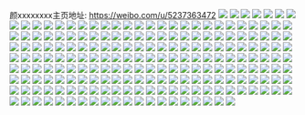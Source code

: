 颜xxxxxxxx主页地址: https://weibo.com/u/5237363472 
![](https://wx4.sinaimg.cn/mw2000/005Irruogy1h8o3kp98mtj30yi1fi7o3.jpg) 
![](https://wx4.sinaimg.cn/mw2000/005Irruogy1h8o3lcrd6nj32c0340kjo.jpg) 
![](https://wx4.sinaimg.cn/mw2000/005Irruogy1h8o3kq6qpoj31bh0vm153.jpg) 
![](https://wx4.sinaimg.cn/mw2000/005Irruogy1h8o3ks25rwj318g18gtte.jpg) 
![](https://wx4.sinaimg.cn/mw2000/005Irruogy1h8o3ksfftuj30yg1cmtu0.jpg) 
![](https://wx4.sinaimg.cn/mw2000/005Irruoly1h796fk091bj30u013zwjv.jpg) 
![](https://wx4.sinaimg.cn/mw2000/005Irruoly1h72ejqi6pwj30pe124qge.jpg) 
![](https://wx4.sinaimg.cn/mw2000/005Irruoly1h72ejz1z2dj30ur1a3n1b.jpg) 
![](https://wx4.sinaimg.cn/mw2000/005Irruoly1h72ejste2dj30qv10z40h.jpg) 
![](https://wx4.sinaimg.cn/mw2000/005Irruoly1h72ejm71tzj30yi1fawx1.jpg) 
![](https://wx4.sinaimg.cn/mw2000/005Irruoly1h6x1442ae8j31sm2e57wh.jpg) 
![](https://wx4.sinaimg.cn/mw2000/005Irruoly1h6x14chmzaj31wr2w846a.jpg) 
![](https://wx4.sinaimg.cn/mw2000/005Irruoly1h6x1437k45j30w116pwuh.jpg) 
![](https://wx4.sinaimg.cn/mw2000/005Irruoly1h6x14356tyj30yi19n7hr.jpg) 
![](https://wx4.sinaimg.cn/mw2000/005Irruoly1h6x149rivjj31cx1yuadc.jpg) 
![](https://wx4.sinaimg.cn/mw2000/005Irruoly1h6x1410g8hj30hu0c8dip.jpg) 
![](https://wx4.sinaimg.cn/mw2000/005Irruoly1h6t7jyyo5cj30tk1an4ft.jpg) 
![](https://wx4.sinaimg.cn/mw2000/005Irruoly1h6t7jvrftdj31n60rcjxj.jpg) 
![](https://wx4.sinaimg.cn/mw2000/005Irruoly1h6t7jvr1kpj30u00y9jsa.jpg) 
![](https://wx4.sinaimg.cn/mw2000/005Irruoly1h6t7k5riaaj32c034018c.jpg) 
![](https://wx4.sinaimg.cn/mw2000/005Irruoly1h6t7k17btlj30yi22o0uf.jpg) 
![](https://wx4.sinaimg.cn/mw2000/005Irruoly1h6q40172glj32c0340b2f.jpg) 
![](https://wx4.sinaimg.cn/mw2000/005Irruoly1h6q408vutsj30ks0k9gnl.jpg) 
![](https://wx4.sinaimg.cn/mw2000/005Irruoly1h6q412a7ofj32c0340hdy.jpg) 
![](https://wx4.sinaimg.cn/mw2000/005Irruoly1h6q41j249jj32c0340x1j.jpg) 
![](https://wx4.sinaimg.cn/mw2000/005Irruoly1h6q4080acnj31u3340npe.jpg) 
![](https://wx4.sinaimg.cn/mw2000/005Irruoly1h6q40mawgqj32c0340nph.jpg) 
![](https://wx4.sinaimg.cn/mw2000/005Irruoly1h6j4tyf8zaj30yi1fh0xm.jpg) 
![](https://wx4.sinaimg.cn/mw2000/005Irruoly1h6j4txfu7cj30qa12m4a3.jpg) 
![](https://wx4.sinaimg.cn/mw2000/005Irruoly1h6j4tyw3e7j30vb19y75r.jpg) 
![](https://wx4.sinaimg.cn/mw2000/005Irruoly1h6j4v1bw6fj30or0rrdgf.jpg) 
![](https://wx4.sinaimg.cn/mw2000/005Irruoly1h6j4u0w3qtj30u019040c.jpg) 
![](https://wx4.sinaimg.cn/mw2000/005Irruoly1h6j4txx5trj30yh1fnq6b.jpg) 
![](https://wx4.sinaimg.cn/mw2000/005Irruoly1h6j4u20e45j30qd188k7z.jpg) 
![](https://wx4.sinaimg.cn/mw2000/005Irruoly1h68oaa84zpj327b2op7wi.jpg) 
![](https://wx4.sinaimg.cn/mw2000/005Irruoly1h68oa32xokj32c0340npf.jpg) 
![](https://wx4.sinaimg.cn/mw2000/005Irruoly1h68oaqo5o7j30q011r0v9.jpg) 
![](https://wx4.sinaimg.cn/mw2000/005Irruoly1h68oawidk1j32c02c0u0z.jpg) 
![](https://wx4.sinaimg.cn/mw2000/005Irruoly1h68oaoneeij31vk2mj4qs.jpg) 
![](https://wx4.sinaimg.cn/mw2000/005Irruoly1h68ob4pojnj30yi1fsx6p.jpg) 
![](https://wx4.sinaimg.cn/mw2000/005Irruoly1h68o9g94mxj32bx3404qr.jpg) 
![](https://wx4.sinaimg.cn/mw2000/005Irruoly1h68obbbsg4j30yh1fogsz.jpg) 
![](https://wx4.sinaimg.cn/mw2000/005Irruoly1h5mu2h95sjj30u01syk4k.jpg) 
![](https://wx4.sinaimg.cn/mw2000/005Irruogy1h5d8ncdqksj30yi0r10uq.jpg) 
![](https://wx4.sinaimg.cn/mw2000/005Irruogy1h5a40n3ktkj313u0tuwtw.jpg) 
![](https://wx4.sinaimg.cn/mw2000/005Irruogy1h5a40vu9woj32bz340e82.jpg) 
![](https://wx4.sinaimg.cn/mw2000/005Irruogy1h5a40nzmo8j30ty10i13e.jpg) 
![](https://wx4.sinaimg.cn/mw2000/005Irruogy1h5a40m2hjtj30yi1fnkjl.jpg) 
![](https://wx4.sinaimg.cn/mw2000/005Irruogy1h5a40p2lrnj30yi1fzdzm.jpg) 
![](https://wx4.sinaimg.cn/mw2000/005Irruogy1h5a43k01mkj30yi1fph32.jpg) 
![](https://wx4.sinaimg.cn/mw2000/005Irruogy1h5a40wfd6bj30tj0jfta9.jpg) 
![](https://wx4.sinaimg.cn/mw2000/005Irruogy1h54el2gazqj30u01t015o.jpg) 
![](https://wx4.sinaimg.cn/mw2000/005Irruogy1h54gy2nehaj30u017udgh.jpg) 
![](https://wx4.sinaimg.cn/mw2000/005Irruogy1h54f91twv6j30u01t0n9c.jpg) 
![](https://wx4.sinaimg.cn/mw2000/005Irruogy1h54ekwhnaoj30u018w153.jpg) 
![](https://wx4.sinaimg.cn/mw2000/005Irruogy1h54h2qp9fbj30yh0ogjub.jpg) 
![](https://wx4.sinaimg.cn/mw2000/005Irruogy1h54h4yxplij30u0193gxr.jpg) 
![](https://wx4.sinaimg.cn/mw2000/005Irruogy1h54gbiixscj30u0195k4x.jpg) 
![](https://wx4.sinaimg.cn/mw2000/005Irruogy1h54ekxpv5tj30u0175130.jpg) 
![](https://wx4.sinaimg.cn/mw2000/005Irruogy1h54ekysbpaj30u0192k49.jpg) 
![](https://wx4.sinaimg.cn/mw2000/005Irruogy1h4vqj8wc6kj30u0140n30.jpg) 
![](https://wx4.sinaimg.cn/mw2000/005Irruogy1h4w1uo54t6j33h03h0u11.jpg) 
![](https://wx4.sinaimg.cn/mw2000/005Irruogy1h4w1lxryy0j30io35sqp1.jpg) 
![](https://wx4.sinaimg.cn/mw2000/005Irruogy1h4w1v4agnfj30w616a7lp.jpg) 
![](https://wx4.sinaimg.cn/mw2000/005Irruogy1h4vqfbdlhqj31m23h07wj.jpg) 
![](https://wx4.sinaimg.cn/mw2000/005Irruogy1h4w2v1vtukj30u02mwaso.jpg) 
![](https://wx4.sinaimg.cn/mw2000/005Irruogy1h4w3vbvt1gj30u00m410p.jpg) 
![](https://wx4.sinaimg.cn/mw2000/005Irruogy1h4n5k7yuw9j30wl340kfz.jpg) 
![](https://wx4.sinaimg.cn/mw2000/005Irruogy1h4n5lvqr2qj31t92ssx6p.jpg) 
![](https://wx4.sinaimg.cn/mw2000/005Irruogy1h4n5lha6tmj31sc26n7ry.jpg) 
![](https://wx4.sinaimg.cn/mw2000/005Irruogy1h4n5l655ltj32c0340npe.jpg) 
![](https://wx4.sinaimg.cn/mw2000/005Irruogy1h4n6012pq2j30yh22o7wh.jpg) 
![](https://wx4.sinaimg.cn/mw2000/005Irruogy1h4n5qp4huej31hi293npd.jpg) 
![](https://wx4.sinaimg.cn/mw2000/005Irruogy1h492kfebzpj30rz0vtn1b.jpg) 
![](https://wx4.sinaimg.cn/mw2000/005Irruogy1h492kgu606j30tw13waf6.jpg) 
![](https://wx4.sinaimg.cn/mw2000/005Irruogy1h492l09v1vj30u012gaeu.jpg) 
![](https://wx4.sinaimg.cn/mw2000/005Irruogy1h492qha1oyj30u0140agg.jpg) 
![](https://wx4.sinaimg.cn/mw2000/005Irruogy1h492khr4zpj30u0140wjr.jpg) 
![](https://wx4.sinaimg.cn/mw2000/005Irruogy1h492kzu81mj30u0141ahd.jpg) 
![](https://wx4.sinaimg.cn/mw2000/005Irruogy1h492qieoxzj30u013c0zw.jpg) 
![](https://wx4.sinaimg.cn/mw2000/005Irruogy1h492l16wmkj30u0140wjs.jpg) 
![](https://wx4.sinaimg.cn/mw2000/005Irruoly1h3cn8qqeqtj30u014046f.jpg) 
![](https://wx4.sinaimg.cn/mw2000/005Irruoly1h3cn8tgl6cj30u0140jzs.jpg) 
![](https://wx4.sinaimg.cn/mw2000/005Irruoly1h3cn8rmyuwj30u0140dpz.jpg) 
![](https://wx4.sinaimg.cn/mw2000/005Irruoly1h3cn8t0j9rj30u0185k07.jpg) 
![](https://wx4.sinaimg.cn/mw2000/005Irruoly1h3cn8s4ivgj30u0140qdp.jpg) 
![](https://wx4.sinaimg.cn/mw2000/005Irruoly1h3cn8tx8qwj30ld0vmaen.jpg) 
![](https://wx4.sinaimg.cn/mw2000/005Irruoly1h3cn8uj3k9j30u013n7f4.jpg) 
![](https://wx4.sinaimg.cn/mw2000/005Irruoly1h3cn8slrinj30u0140ak0.jpg) 
![](https://wx4.sinaimg.cn/mw2000/005Irruoly1h2qsgm6q2bj32c0340kjm.jpg) 
![](https://wx4.sinaimg.cn/mw2000/005Irruoly1h2qsfelx4rj32c0340kjq.jpg) 
![](https://wx4.sinaimg.cn/mw2000/005Irruoly1h2qsnqhqa3j32c03407wk.jpg) 
![](https://wx4.sinaimg.cn/mw2000/005Irruoly1h2qsefvijsj32c0340kjp.jpg) 
![](https://wx4.sinaimg.cn/mw2000/005Irruoly1h0au9ajccdj32c03401l1.jpg) 
![](https://wx4.sinaimg.cn/mw2000/005Irruoly1h0auctxd6tj31h72xi7wh.jpg) 
![](https://wx4.sinaimg.cn/mw2000/005Irruoly1h0au9hc74ij32c0340u0y.jpg) 
![](https://wx4.sinaimg.cn/mw2000/005Irruoly1h0auacyqbgj30u0140aeg.jpg) 
![](https://wx4.sinaimg.cn/mw2000/005Irruoly1h0au9jz013j32c0340b29.jpg) 
![](https://wx4.sinaimg.cn/mw2000/005Irruoly1h0auaglsuaj32c033yqv7.jpg) 
![](https://wx4.sinaimg.cn/mw2000/005Irruoly1gzvzm16ofqj30yi0ot42j.jpg) 
![](https://wx4.sinaimg.cn/mw2000/005Irruogy1gylbne745qj30u00pngro.jpg) 
![](https://wx4.sinaimg.cn/mw2000/005Irruoly1gxmw90yagej32c0340npd.jpg) 
![](https://wx4.sinaimg.cn/mw2000/005Irruoly1gxmw94gfauj32c0340npe.jpg) 
![](https://wx4.sinaimg.cn/mw2000/005Irruoly1gxmw96v9olj32c0340qv5.jpg) 
![](https://wx4.sinaimg.cn/mw2000/005Irruoly1gxmw8wysq5j322o2rknpe.jpg) 
![](https://wx4.sinaimg.cn/mw2000/005Irruoly1gxmw9lnxocj32c03401l1.jpg) 
![](https://wx4.sinaimg.cn/mw2000/005Irruoly1gxmw9fdfisj32802yo4qr.jpg) 
![](https://wx4.sinaimg.cn/mw2000/005Irruoly1gwkp38bvf2j30u0190jxm.jpg) 
![](https://wx4.sinaimg.cn/mw2000/005Irruoly1gwkp3bhqicj30u0190jxk.jpg) 
![](https://wx4.sinaimg.cn/mw2000/005Irruoly1gwkp3i2k1cj30u01ch10o.jpg) 
![](https://wx4.sinaimg.cn/mw2000/005Irruoly1gwkp3gfp75j30u0190afp.jpg) 
![](https://wx4.sinaimg.cn/mw2000/005Irruoly1gwkp3ejh3gj30u0190afq.jpg) 
![](https://wx4.sinaimg.cn/mw2000/005Irruoly1gwkp3crt1xj30u0190wkk.jpg) 
![](https://wx4.sinaimg.cn/mw2000/005Irruoly1gwkp3ac7cij30u0190dp7.jpg) 
![](https://wx4.sinaimg.cn/mw2000/005Irruoly1gwkp3fmc27j30u0190jxh.jpg) 
![](https://wx4.sinaimg.cn/mw2000/005Irruoly1gwkp3dvngjj30u01907es.jpg) 
![](https://wx4.sinaimg.cn/mw2000/005Irruoly1gvpazc1qwtj60u015m46k02.jpg) 
![](https://wx4.sinaimg.cn/mw2000/005Irruoly1gvpazeaschj60u01404jd02.jpg) 
![](https://wx4.sinaimg.cn/mw2000/005Irruoly1gvpaw2ng05j60u01404ag02.jpg) 
![](https://wx4.sinaimg.cn/mw2000/005Irruoly1gvpazd9hc0j60u013n46002.jpg) 
![](https://wx4.sinaimg.cn/mw2000/005Irruoly1gvpazcnqj0j60u0140n5d02.jpg) 
![](https://wx4.sinaimg.cn/mw2000/005Irruoly1gvpb209w33j60u0140qa502.jpg) 
![](https://wx4.sinaimg.cn/mw2000/005Irruoly1gvpaw4w09hj60u0140n7602.jpg) 
![](https://wx4.sinaimg.cn/mw2000/005Irruoly1gvpb1zm75cj60u0195ahh02.jpg) 
![](https://wx4.sinaimg.cn/mw2000/005Irruoly1gvpaw1hpf6j61400u0n2n02.jpg) 
![](https://wx4.sinaimg.cn/mw2000/005Irruoly1gvpaw3ro9aj61400u0ahy02.jpg) 
![](https://wx4.sinaimg.cn/mw2000/005Irruoly1gvpaw387ahj60u0140gyn02.jpg) 
![](https://wx4.sinaimg.cn/mw2000/005Irruoly1gvpaw22uzpj60u0140n6l02.jpg) 
![](https://wx4.sinaimg.cn/mw2000/005Irruoly1gvpaw5a15zj60u0140af302.jpg) 
![](https://wx4.sinaimg.cn/mw2000/005Irruoly1gvpazb4t4bj60u01407kt02.jpg) 
![](https://wx4.sinaimg.cn/mw2000/005Irruoly1gvpaw4dkg5j60u014044x02.jpg) 
![](https://wx4.sinaimg.cn/mw2000/005Irruoly1gvajrxczijj60yi22otuy02.jpg) 
![](https://wx4.sinaimg.cn/mw2000/005Irruoly1gvajruiuggj60yi22okc702.jpg) 
![](https://wx4.sinaimg.cn/mw2000/005Irruoly1gvajtp0cg9j32c0340b2a.jpg) 
![](https://wx4.sinaimg.cn/mw2000/005Irruoly1gvajvs358bj63402c0u0y02.jpg) 
![](https://wx4.sinaimg.cn/mw2000/005Irruoly1gvajvuxfroj63402c0qv502.jpg) 
![](https://wx4.sinaimg.cn/mw2000/005Irruoly1gvajvyhe9nj63402c0qv602.jpg) 
![](https://wx4.sinaimg.cn/mw2000/005Irruoly1gvajwyarukj32c03404qr.jpg) 
![](https://wx4.sinaimg.cn/mw2000/005Irruoly1gvajvo64g5j62c0340kjm02.jpg) 
![](https://wx4.sinaimg.cn/mw2000/005Irruoly1gvajwtdkbvj33402c0x6q.jpg) 
![](https://wx4.sinaimg.cn/mw2000/005Irruoly1gv19a2ujbij611i1e04k502.jpg) 
![](https://wx4.sinaimg.cn/mw2000/005Irruoly1gv19a2edpkj611i1e0h5402.jpg) 
![](https://wx4.sinaimg.cn/mw2000/005Irruoly1gudsb4j6m0j62bb2bb1ky02.jpg) 
![](https://wx4.sinaimg.cn/mw2000/005Irruoly1gudsb7hyt6j62bb2bbqv602.jpg) 
![](https://wx4.sinaimg.cn/mw2000/005Irruoly1gudsb8patrj611h1dytpz02.jpg) 
![](https://wx4.sinaimg.cn/mw2000/005Irruoly1gudsbcaocjj62bb2bb1l002.jpg) 
![](https://wx4.sinaimg.cn/mw2000/005Irruoly1gudsbh8rjaj62bb2bbu0z02.jpg) 
![](https://wx4.sinaimg.cn/mw2000/005Irruoly1gudsbignsij611i1e07my02.jpg) 
![](https://wx4.sinaimg.cn/mw2000/005Irruoly1gudsbj5r6yj61pc0yiwpz02.jpg) 
![](https://wx4.sinaimg.cn/mw2000/005Irruoly1gudsb2cmgaj62c0340kjl02.jpg) 
![](https://wx4.sinaimg.cn/mw2000/005Irruoly1gudsblivm2j62bb3321ky02.jpg) 
![](https://wx4.sinaimg.cn/mw2000/005Irruoly1gu60t4dswfj311i1e0at5.jpg) 
![](https://wx4.sinaimg.cn/mw2000/005Irruoly1gu60t67uu8j313o1e1h5s.jpg) 
![](https://wx4.sinaimg.cn/mw2000/005Irruoly1gu60t6wg2lj311i1e0ase.jpg) 
![](https://wx4.sinaimg.cn/mw2000/005Irruoly1gu60t7nmd7j30u817fdtf.jpg) 
![](https://wx4.sinaimg.cn/mw2000/005Irruoly1gu60t8bj37j30s21e0ar0.jpg) 
![](https://wx4.sinaimg.cn/mw2000/005Irruoly1gu60tkxno7j311i1e1k8u.jpg) 
![](https://wx4.sinaimg.cn/mw2000/005Irruoly1gu60tix2z6j311i1ujhdt.jpg) 
![](https://wx4.sinaimg.cn/mw2000/005Irruoly1gu60t97p76j30vu18udxh.jpg) 
![](https://wx4.sinaimg.cn/mw2000/005Irruoly1gu60tk7ku2j311i1e0e2b.jpg) 
![](https://wx4.sinaimg.cn/mw2000/005Irruoly1gu60tm0fkdj30zo1bkwy4.jpg) 
![](https://wx4.sinaimg.cn/mw2000/005Irruoly1gu60t1dc7fj32c0340u0y.jpg) 
![](https://wx4.sinaimg.cn/mw2000/005Irruoly1gu60to6orgj33402c07wi.jpg) 
![](https://wx4.sinaimg.cn/mw2000/005Irruogy1gsthdini7aj311i1e07ul.jpg) 
![](https://wx4.sinaimg.cn/mw2000/005Irruogy1gsthdmu4pej30ov11aqk7.jpg) 
![](https://wx4.sinaimg.cn/mw2000/005Irruogy1gsthdl362yj30xc1e07vq.jpg) 
![](https://wx4.sinaimg.cn/mw2000/005Irruogy1gsthdobe6aj30nw0zudta.jpg) 
![](https://wx4.sinaimg.cn/mw2000/005Irruogy1gsthdhjxahj30xc1e0qup.jpg) 
![](https://wx4.sinaimg.cn/mw2000/005Irruogy1gsthdp38q1j311i1e07l2.jpg) 
![](https://wx4.sinaimg.cn/mw2000/005Irruoly1gnxuqd87hsj31sc2ds7wi.jpg) 
![](https://wx4.sinaimg.cn/mw2000/005Irruoly1gnxunmys52j33402c0e81.jpg) 
![](https://wx4.sinaimg.cn/mw2000/005Irruoly1gnxup0ugunj32c0340b2c.jpg) 
![](https://wx4.sinaimg.cn/mw2000/005Irruoly1gnxunr3hiej32c03401ky.jpg) 
![](https://wx4.sinaimg.cn/mw2000/005Irruoly1gnxup8b3r2j32bb3337wj.jpg) 
![](https://wx4.sinaimg.cn/mw2000/005Irruoly1gnxunt4fypj33402c0b29.jpg) 
![](https://wx4.sinaimg.cn/mw2000/005Irruoly1gnxupbldh6j3280280qv5.jpg) 
![](https://wx4.sinaimg.cn/mw2000/005Irruoly1gnxupfvolkj32c0340npe.jpg) 
![](https://wx4.sinaimg.cn/mw2000/005Irruoly1gnxup3lq66j31kw2dcb29.jpg) 
![](https://wx4.sinaimg.cn/mw2000/005Irruoly1gn7auv49p5j32c0340npd.jpg) 
![](https://wx4.sinaimg.cn/mw2000/005Irruoly1gn7avru2zjj32c0333npd.jpg) 
![](https://wx4.sinaimg.cn/mw2000/005Irruoly1gn7avav0slj32c0340e81.jpg) 
![](https://wx4.sinaimg.cn/mw2000/005Irruoly1gn7aw6f555j32c03401ky.jpg) 
![](https://wx4.sinaimg.cn/mw2000/005Irruoly1gn7awdu0laj32c0340e81.jpg) 
![](https://wx4.sinaimg.cn/mw2000/005Irruoly1gn7au28jjuj32c0340kjl.jpg) 
![](https://wx4.sinaimg.cn/mw2000/005Irruoly1gkgnpjassfj32c0340hdv.jpg) 
![](https://wx4.sinaimg.cn/mw2000/005Irruoly1gkgnpotkpcj32c02c04qr.jpg) 
![](https://wx4.sinaimg.cn/mw2000/005Irruoly1gkgnph8mbmj32c0340e82.jpg) 
![](https://wx4.sinaimg.cn/mw2000/005Irruoly1gkgnpkzgmmj32c0340e82.jpg) 
![](https://wx4.sinaimg.cn/mw2000/005Irruoly1gkgnplt46fj31400u0k8q.jpg) 
![](https://wx4.sinaimg.cn/mw2000/005Irruoly1gkgnpma2soj30yi0pfn1h.jpg) 
![](https://wx4.sinaimg.cn/mw2000/005Irruoly1gjub0fonpij30u00u0wmm.jpg) 
![](https://wx4.sinaimg.cn/mw2000/005Irruoly1gjr98s4upkj30u0140wol.jpg) 
![](https://wx4.sinaimg.cn/mw2000/005Irruoly1gjr98sg7ldj30u1141gyv.jpg) 
![](https://wx4.sinaimg.cn/mw2000/005Irruoly1gjr98sslfxj30u0140gyg.jpg) 
![](https://wx4.sinaimg.cn/mw2000/005Irruoly1gjr98t3atvj30u0140n6d.jpg) 
![](https://wx4.sinaimg.cn/mw2000/005Irruoly1ghsvsvfcavj32c0340x6q.jpg) 
![](https://wx4.sinaimg.cn/mw2000/005Irruoly1ghsvsyuvg6j32c0340x6q.jpg) 
![](https://wx4.sinaimg.cn/mw2000/005Irruoly1gh128aq4bdj30w01kw4qp.jpg) 
![](https://wx4.sinaimg.cn/mw2000/005Irruoly1gh128c1qbwj30w01kw4qp.jpg) 
![](https://wx4.sinaimg.cn/mw2000/005Irruoly1gh1289kodpj30w01kw4qp.jpg) 
![](https://wx4.sinaimg.cn/mw2000/005Irruoly1ge41vpgnm3j30rp1sstig.jpg) 
![](https://wx4.sinaimg.cn/mw2000/005Irruoly1ge41vr90y6j32sg28ju0x.jpg) 
